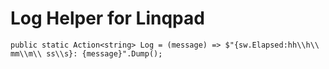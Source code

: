 ﻿# Log Helper for Linqpad

	public static Action<string> Log = (message) => $"{sw.Elapsed:hh\\h\\ mm\\m\\ ss\\s}: {message}".Dump();